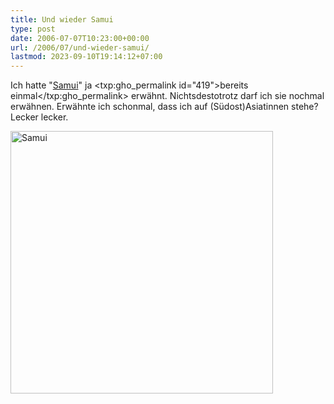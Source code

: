 ```yaml
---
title: Und wieder Samui
type: post
date: 2006-07-07T10:23:00+00:00
url: /2006/07/und-wieder-samui/
lastmod: 2023-09-10T19:14:12+07:00
---
```

Ich hatte "[Samui][1]" ja <txp:gho_permalink id="419">bereits einmal</txp:gho_permalink> erwähnt. Nichtsdestotrotz darf ich sie nochmal erwähnen. Erwähnte ich schonmal, dass ich auf (Südost)Asiatinnen stehe? Lecker lecker.

[<img width="420" src="//static.flickr.com/29/51178687_3366a41591.jpg" alt="Samui" />][2]

 [1]: http://www.flickr.com/photos/cospho/51178687/
 [2]: http://www.flickr.com/photos/cospho/51178687/ "Samui"

